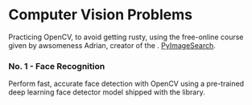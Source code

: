 # Computer Vision Problems

Practicing OpenCV, to avoid getting rusty, using the free-online course given by awsomeness Adrian, creator of the . [PyImageSearch](https://www.pyimagesearch.com).

### No. 1 -  Face Recognition
Perform fast, accurate face detection with OpenCV using a pre-trained deep learning face detector model shipped with the library.
